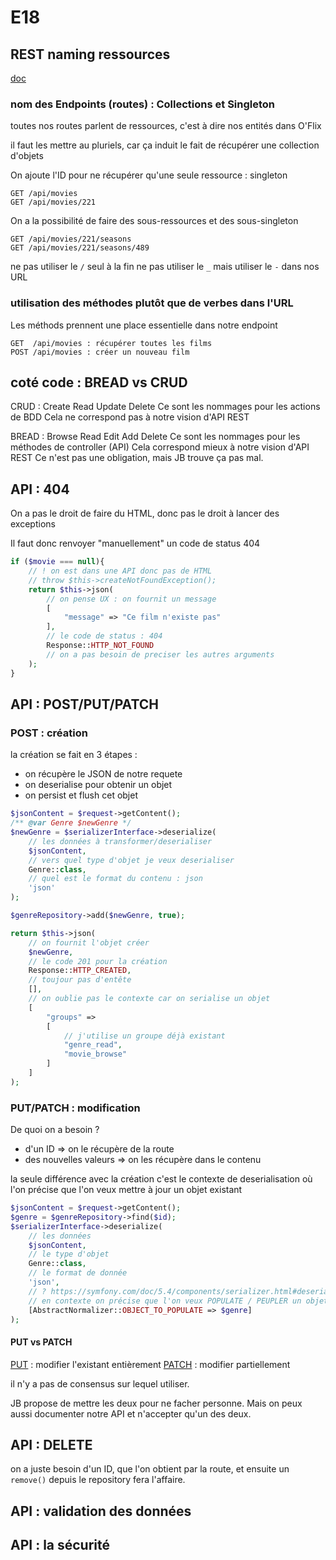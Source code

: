 # E18

## REST naming ressources

[doc](https://restfulapi.net/resource-naming/)

### nom des Endpoints (routes) : Collections et Singleton

toutes nos routes parlent de ressources, c'est à dire nos entités dans O'Flix

il faut les mettre au pluriels, car ça induit le fait de récupérer une collection d'objets

On ajoute l'ID pour ne récupérer qu'une seule ressource : singleton

```text
GET /api/movies
GET /api/movies/221
```

On a la possibilité de faire des sous-ressources et des sous-singleton

```text
GET /api/movies/221/seasons
GET /api/movies/221/seasons/489
```

ne pas utiliser le `/` seul à la fin
ne pas utiliser le `_` mais utiliser le `-` dans nos URL

### utilisation des méthodes plutôt que de verbes dans l'URL

Les méthods prennent une place essentielle dans notre endpoint

```text
GET  /api/movies : récupérer toutes les films
POST /api/movies : créer un nouveau film
```

## coté code : BREAD vs CRUD

CRUD : Create Read Update Delete
Ce sont les nommages pour les actions de BDD
Cela ne correspond pas à notre vision d'API REST

BREAD : Browse Read Edit Add Delete
Ce sont les nommages pour les méthodes de controller (API)
Cela correspond mieux à notre vision d'API REST
Ce n'est pas une obligation, mais JB trouve ça pas mal.

## API : 404

On a pas le droit de faire du HTML, donc pas le droit à lancer des exceptions

Il faut donc renvoyer "manuellement" un code de status 404

```php
if ($movie === null){
    // ! on est dans une API donc pas de HTML
    // throw $this->createNotFoundException();
    return $this->json(
        // on pense UX : on fournit un message
        [
            "message" => "Ce film n'existe pas"
        ],
        // le code de status : 404
        Response::HTTP_NOT_FOUND
        // on a pas besoin de preciser les autres arguments
    );
}
```

## API : POST/PUT/PATCH

### POST : création

la création se fait en 3 étapes :

* on récupère le JSON de notre requete
* on deserialise pour obtenir un objet
* on persist et flush cet objet

```php
$jsonContent = $request->getContent();
/** @var Genre $newGenre */
$newGenre = $serializerInterface->deserialize(
    // les données à transformer/deserialiser
    $jsonContent,
    // vers quel type d'objet je veux deserialiser
    Genre::class,
    // quel est le format du contenu : json
    'json'
);

$genreRepository->add($newGenre, true);

return $this->json(
    // on fournit l'objet créer
    $newGenre,
    // le code 201 pour la création
    Response::HTTP_CREATED,
    // toujour pas d'entête
    [],
    // on oublie pas le contexte car on serialise un objet
    [
        "groups" =>
        [
            // j'utilise un groupe déjà existant
            "genre_read",
            "movie_browse"
        ]
    ]
);
```

### PUT/PATCH : modification

De quoi on a besoin ?

* d'un ID => on le récupère de la route
* des nouvelles valeurs => on les récupère dans le contenu

la seule différence avec la création c'est le contexte de deserialisation où l'on précise que l'on veux mettre à jour un objet existant

```php
$jsonContent = $request->getContent();
$genre = $genreRepository->find($id);
$serializerInterface->deserialize(
    // les données
    $jsonContent,
    // le type d'objet
    Genre::class,
    // le format de donnée
    'json',
    // ? https://symfony.com/doc/5.4/components/serializer.html#deserializing-in-an-existing-object
    // en contexte on précise que l'on veux POPULATE / PEUPLER un objet existant
    [AbstractNormalizer::OBJECT_TO_POPULATE => $genre]
);
```


#### PUT vs PATCH

[PUT](https://restfulapi.net/http-methods/#put) : modifier l'existant entièrement
[PATCH](https://restfulapi.net/http-methods/#patch) : modifier partiellement

il n'y a pas de consensus sur lequel utiliser.

JB propose de mettre les deux pour ne facher personne.
Mais on peux aussi documenter notre API et n'accepter qu'un des deux.

## API : DELETE

on a juste besoin d'un ID, que l'on obtient par la route, et ensuite un `remove()` depuis le repository fera l'affaire.

## API : validation des données

## API : la sécurité

